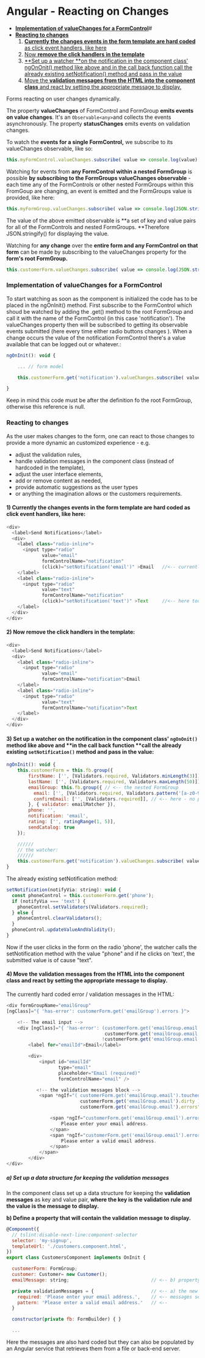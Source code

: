 # Angular - Reacting on Changes

* [**Implementation of valueChanges for a FormControl**](#implementation-of-valuechanges-for-a-formcontrol)\#
* [**Reacting to changes**](#reacting-to-changes)
  1. [**Currently the changes events in the form template are hard coded** as click event handlers, like here](#1-currently-the-changes-events-in-the-form-template-are-hard-coded-as-click-event-handlers-like-here)
  2. [Now **remove the click handlers in the template**](#2-now-remove-the-click-handlers-in-the-template)
  3. [**Set up a watcher **on the notification in the component class' ngOnOnit\(\) method like above and in the call back function call the already existing setNotification\(\) method and pass in the value](#3-set-up-a-watcher-on-the-notification-in-the-component-class-ngononit-method-like-above-and-in-the-call-back-function-call-the-already-existing-setnotification-method-and-pass-in-the-value)
  4. [Move the **validation messages from the HTML into the component class** and react by setting the appropriate message to display.](#4-move-the-validation-messages-from-the-html-into-the-component-class-and-react-by-setting-the-appropriate-message-to-display)

Forms reacting on user changes dynamically.

The property **valueChanges** of FormControl and FormGroup **emits events on value changes**. It's an `Observable<any>`and collects the events asynchronously. The  property **statusChanges** emits events on validation changes.

To watch the **events for a single FormControl,** we subscribe to its valueChanges observable, like so:

```js
this.myFormControl.valueChanges.subscribe( value => console.log(value) );
```

Watching for events from **any FormControl within a nested FormGroup** is possible **by subscribing to the FormGroups valueChanges observable** - each time any of the FormControls or other nested FormGroups within this FromGoup are changing, an event is emitted and the FormGroups value is provided, like here:

```js
this.myFormGroup.valueChanges.subscribe( value => console.log(JSON.stringify(value)) );
```

The value of the above emitted observable is **a set of key and value pairs for all of the FormControls and nested FormGroups. **Therefore JSON.stringify\(\) for displaying the value.

Watching for **any change** over the **entire form and any FormControl on that form** can be made by subscribing to the valueChanges property for the **form's root FormGroup.**

```js
this.customerForm.valueChanges.subscribe( value => console.log(JSON.stringify(value)) );
```

### Implementation of valueChanges for a FormControl

To start watching as soon as the component is initialized the code has to be placed in the ngOnInit\(\) method. First subscribe to the FormControl which shoud be watched by adding the .get\(\) method to the root FormGroup and call it with the name of the FormControl \(in this case 'notification'\). The valueChanges property then will be subscribed to getting its observable events submitted \(here every time either radio buttons changes \). When a change occurs the value of the notification FormControl there's a value available that can be logged out or whatever.:

```js
ngOnInit(): void {

    ... // form model

    this.customerForm.get('notification').valueChanges.subscribe( value => console.log(value) );

}
```

Keep in mind this code must be after the definition fo the root FormGroup, otherwise this reference is null.

### Reacting to changes

As the user makes changes to the form, one can react to those changes to provide a more dynamic an customized experience - e.g.

* adjust the validation rules, 
* handle validation messages in the component class \(instead of  hardcoded in the template\), 
* adjust the user interface elements, 
* add or remove content as needed, 
* provide automatic suggestions as the user types
* or anything the imagination allows or the customers requirements.

#### 1\) Currently the changes **events in the form template are hard coded as click event handlers**, like here:

```js
<div>
  <label>Send Notifications</label>
  <div>
    <label class="radio-inline">
      <input type="radio"
             value="email"
             formControlName="notification"
             (click)="setNotification('email')" >Email   //<-- currently with click event handlers
    </label>
    <label class="radio-inline">
      <input type="radio"
             value="text"
             formControlName="notification"
             (click)="setNotification('text')" >Text     //<-- here too
    </label>
  </div>
</div>
```

#### 2\) Now remove the click handlers **in the template:**

```js
<div>
  <label>Send Notifications</label>
  <div>
    <label class="radio-inline">
      <input type="radio"
             value="email"
             formControlName="notification">Email
    </label>
    <label class="radio-inline">
      <input type="radio"
             value="text"
             formControlName="notification">Text
    </label>
  </div>
</div>
```

#### 3\) **Set up a watcher** on the notification in the component class' `ngOnOnit()` method like above and **in the call back function **call the already existing `setNotification()` method and pass in the value:

```js
ngOnInit(): void {
    this.customerForm = this.fb.group({
        firstName: ['', [Validators.required, Validators.minLength(3)]],
        lastName: ['', [Validators.required, Validators.maxLength(50)]],
        emailGroup: this.fb.group({ // <-- the nested FormGroup
          email: ['', [Validators.required, Validators.pattern('[a-z0-9._%+-]+@[a-z0-9.-]+.[a-z]+')]],
          confirmEmail: ['', [Validators.required]], // <-- here - no pattern is needed for comparison
        }, { validator: emailMatcher }),
        phone: '',
        notification: 'email',
        rating: ['', ratingRange(1, 5)],
        sendCatalog: true
    });

    //////
    // the watcher:
    //////
    this.customerForm.get('notification').valueChanges.subscribe( value => this.setNotification(value) );
}
```

The already existing setNotification method:

```js
setNotification(notifyVia: string): void {
  const phoneControl = this.customerForm.get('phone');
  if (notifyVia === 'text') {
    phoneControl.setValidators(Validators.required);
  } else {
    phoneControl.clearValidators();
  }
  phoneControl.updateValueAndValidity();
}
```

Now if the user clicks in the form on the radio 'phone', the watcher calls the setNotification method with the value "phone" and if he clicks on 'text', the submitted value is of cause "text".

#### 4\) Move the validation messages from the HTML into the component class and react by setting the appropriate message to display.

The currently hard coded error / validation messages in the HTML:

```js
<div formGroupName="emailGroup"
[ngClass]="{ 'has-error': customerForm.get('emailGroup').errors }">

    <!-- The email input -->
    <div [ngClass]="{ 'has-error': (customerForm.get('emailGroup.email').touched ||
                                    customerForm.get('emailGroup.email').dirty) &&
                                   !customerForm.get('emailGroup.email').valid }">
        <label for="emailId">Email</label>

        <div>
            <input id="emailId"
                   type="email"
                   placeholder="Email (required)"
                   formControlName="email" />

           <!-- the validation messages block -->
            <span *ngIf="( customerForm.get('emailGroup.email').touched ||           <---- move 
                           customerForm.get('emailGroup.email').dirty ) &&           <---- these
                           customerForm.get('emailGroup.email').errors">             <---- into

                <span *ngIf="customerForm.get('emailGroup.email').errors.required">  <---- the 
                    Please enter your email address.
                </span>
                <span *ngIf="customerForm.get('emailGroup.email').errors.pattern">   <---- component classs
                    Please enter a valid email address.
                </span>
            </span>
        </div>
</div>
```

##### a\) Set up a data structure for keeping the validation messages

In the component class set up a data structure for keeping the **validation messages** as key and value pair, **where the key is the validation rule and the value is the message to display.**

**b\) Define a property that will contain the validation message to display.**

```js
@Component({
  // tslint:disable-next-line:component-selector
  selector: 'my-signup',
  templateUrl: './customers.component.html',
})
export class CustomersComponent implements OnInit {

  customerForm: FormGroup;                  
  customer: Customer= new Customer();
  emailMessage: string;                              // <-- b) property containing the message to display

  private validationMessages = {                     // <-- a) the new data structure for the validation 
    required: 'Please enter your email address.',    // <-- messages set up as an object
    pattern: 'Please enter a valid email address.'   // <-- 
  }

  constructor(private fb: FormBuilder) { }

  ...
```

Here the messages are also hard coded but they can also be populated by an Angular service that retrieves them from a file or back-end server.



